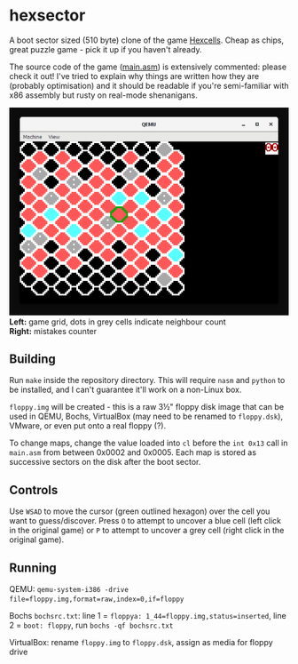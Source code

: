 hexsector
=========

A boot sector sized (510 byte) clone of the game [Hexcells](https://store.steampowered.com/app/265890/Hexcells/). Cheap as chips, great puzzle game - pick it up if you haven't already.

The source code of the game ([main.asm](main.asm)) is extensively commented: please check it out! I've tried to explain why things are written how they are (probably optimisation) and it should be readable if you're semi-familiar with x86 assembly but rusty on real-mode shenanigans.

![hexsector running in QEMU](img/qemu.png)  
**Left:** game grid, dots in grey cells indicate neighbour count  
**Right:** mistakes counter

## Building
Run `make` inside the repository directory. This will require `nasm` and `python` to be installed, and I can't guarantee it'll work on a non-Linux box.

`floppy.img` will be created - this is a raw 3½" floppy disk image that can be used in QEMU, Bochs, VirtualBox (may need to be renamed to `floppy.dsk`), VMware, or even put onto a real floppy (?).

To change maps, change the value loaded into `cl` before the `int 0x13` call in `main.asm` from between 0x0002 and 0x0005. Each map is stored as successive sectors on the disk after the boot sector.

## Controls
Use `WSAD` to move the cursor (green outlined hexagon) over the cell you want to guess/discover. Press `O` to attempt to uncover a blue cell (left click in the original game) or `P` to attempt to uncover a grey cell (right click in the original game).

## Running
QEMU: `qemu-system-i386 -drive file=floppy.img,format=raw,index=0,if=floppy`

Bochs `bochsrc.txt`: line 1 = `floppya: 1_44=floppy.img,status=inserted`, line 2 = `boot: floppy`, run `bochs -qf bochsrc.txt`

VirtualBox: rename `floppy.img` to `floppy.dsk`, assign as media for floppy drive
